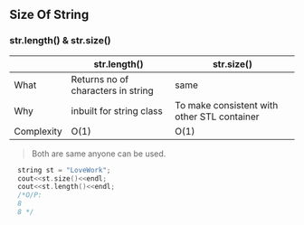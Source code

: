 ## Size Of String

### str.length() & str.size()

| | str.length() | str.size() |
| --- | --- | --- |
| What | Returns no of characters in string | same |
| Why | inbuilt for string class | To make consistent with other STL container |
| Complexity | O(1) | O(1) |
> Both are same anyone can be used.

```c++
  string st = "LoveWork";
  cout<<st.size()<<endl;
  cout<<st.length()<<endl;
  /*O/P:
  8
  8 */
```
